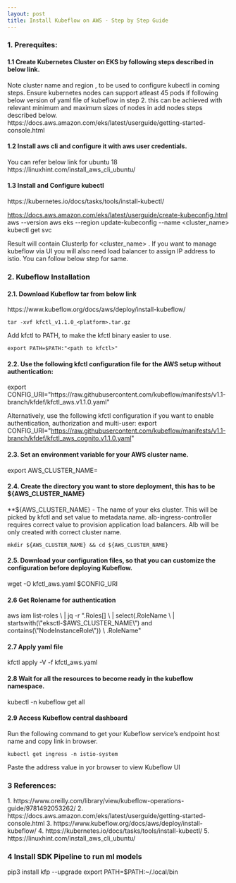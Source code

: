 ```yaml
---
layout: post
title: Install Kubeflow on AWS - Step by Step Guide 
--- 
```




<h3>1. Prerequites:</h3>
<h4> 1.1 Create Kubernetes Cluster on EKS by following steps described in below link.</h4> 
Note cluster name <cluster_name> and region <region-code>, to be used to configure kubectl in coming steps.
Ensure kubernetes nodes can support atleast 45 pods if following below version of yaml file of kubeflow in step 2. this can be achieved with relevant minimum and maximum sizes of nodes in add nodes steps described below.
https://docs.aws.amazon.com/eks/latest/userguide/getting-started-console.html
    
<h4> 1.2 Install aws cli and configure it with aws user credentials.</h4>
You can refer below link for ubuntu 18
https://linuxhint.com/install_aws_cli_ubuntu/
    
<h4> 1.3 Install and Configure kubectl </h4>
https://kubernetes.io/docs/tasks/tools/install-kubectl/

https://docs.aws.amazon.com/eks/latest/userguide/create-kubeconfig.html
    aws --version
    aws eks --region <region-code> update-kubeconfig --name <cluster_name>
    kubectl get svc
    
Result will contain ClusterIp for <cluster_name> . If you want to manage kubeflow via UI you will also need load balancer to assign IP address to istio. You can follow below step for same.
       
<h3> 2. Kubeflow Installation </h3>
<h4> 2.1. Download Kubeflow tar from below link</h4>
https://www.kubeflow.org/docs/aws/deploy/install-kubeflow/
    
    tar -xvf kfctl_v1.1.0_<platform>.tar.gz

Add kfctl to PATH, to make the kfctl binary easier to use.

    export PATH=$PATH:"<path to kfctl>"

<h4> 2.2. Use the following kfctl configuration file for the AWS setup without authentication:</h4>
    export CONFIG_URI="https://raw.githubusercontent.com/kubeflow/manifests/v1.1-branch/kfdef/kfctl_aws.v1.1.0.yaml"

Alternatively, use the following kfctl configuration if you want to enable authentication, authorization and multi-user:
    export CONFIG_URI="https://raw.githubusercontent.com/kubeflow/manifests/v1.1-branch/kfdef/kfctl_aws_cognito.v1.1.0.yaml"

<h4> 2.3. Set an environment variable for your AWS cluster name.</h4>
    export AWS_CLUSTER_NAME=<YOUR EKS CLUSTER NAME>

<h4> 2.4. Create the directory you want to store deployment, this has to be ${AWS_CLUSTER_NAME} </h4>
**${AWS_CLUSTER_NAME} - The name of your eks cluster. This will be picked by kfctl and set value to metadata.name. alb-ingress-controller requires correct value to provision application load balancers. Alb will be only created with correct cluster name.

    mkdir ${AWS_CLUSTER_NAME} && cd ${AWS_CLUSTER_NAME}

<h4> 2.5. Download your configuration files, so that you can customize the configuration before deploying Kubeflow. </h4>
    wget -O kfctl_aws.yaml $CONFIG_URI

<h4> 2.6 Get Rolename for authentication </h4>
    aws iam list-roles \
        | jq -r ".Roles[] \
        | select(.RoleName \
        | startswith(\"eksctl-$AWS_CLUSTER_NAME\") and contains(\"NodeInstanceRole\")) \
        .RoleName"
    
<h4> 2.7 Apply yaml file    </h4>
    kfctl apply -V -f kfctl_aws.yaml

<h4> 2.8 Wait for all the resources to become ready in the kubeflow namespace. </h4>
    kubectl -n kubeflow get all


<h4> 2.9 Access Kubeflow central dashboard </h4>
Run the following command to get your Kubeflow service’s endpoint host name and copy link in browser.

    kubectl get ingress -n istio-system
Paste the address value in yor browser to view Kubeflow UI
    
<h3> 3 References: </h3>
1. https://www.oreilly.com/library/view/kubeflow-operations-guide/9781492053262/
2. https://docs.aws.amazon.com/eks/latest/userguide/getting-started-console.html
3. https://www.kubeflow.org/docs/aws/deploy/install-kubeflow/
4. https://kubernetes.io/docs/tasks/tools/install-kubectl/
5. https://linuxhint.com/install_aws_cli_ubuntu/


<h3> 4 Install SDK Pipeline to run ml models </h3>
pip3 install kfp --upgrade
export PATH=$PATH:~/.local/bin
